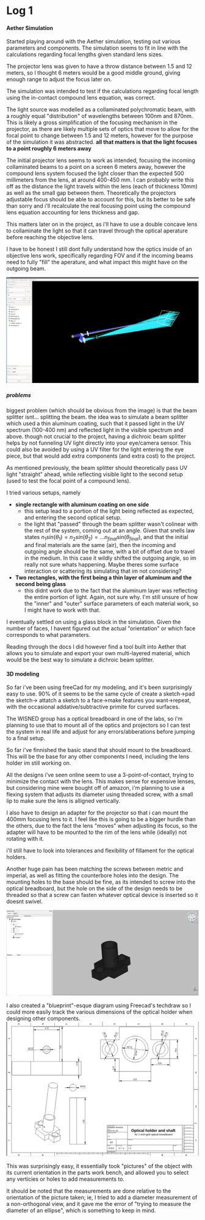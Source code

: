 # Log 1

#### Aether Simulation

Started playing around with the Aether simulation, testing out various parameters and components. 
The simulation seems to fit in line with the calculations regarding focal lengths given standard lens sizes. 

The projector lens was given to have a throw distance between 1.5 and 12 meters, so I thought 6 meters would be a good middle ground, giving enough range to adjust the focus later on. 

The simulation was intended to test if the calculations regarding focal length using the in-contact compound lens equation, was correct. 

The light source was modelled as a collaminated polychromatic beam, with a roughly equal "distribution" of wavelengths between 100nm and 870nm.
This is likely a gross simplification of the focusing mechanism in the projector, as there are likely multiple sets of optics that move to allow for the focal point to change between 1.5 and 12 meters,
however for the purpose of the simulation it was abstracted. **all that matters is that the light focuses to a point roughly 6 meters away**

The initial projector lens seems to work as intended, focusing the incoming collaminated beams to a point on a screen 6 meters away, however the compound lens system focused the light closer than the
expected 500 millimeters from the lens, at around 400-450 mm. I can probably write this off as the distance the light travels within the lens (each of thickness 10mm) as well as the small gap between them.
Theoretically the projectors adjustable focus should be able to account for this, but its better to be safe than sorry and i'll recalculate the real focusing point using the compound lens equation accounting
for lens thickness and gap. 

This matters later on in the project, as i'll have to use a double concave lens to collaminate the light so that it can travel through the optical aperature before reaching the objective lens. 

I have to be honest I still dont fully understand how the optics inside of an objective lens work, specifically regarding FOV and if the incoming beams need to fully "fill" the aperature, and what
impact this might have on the outgoing beam. 

![optical setup](./../testing-aether.png)

##### problems

biggest problem (which should be obvious from the image) is that the beam splitter isnt... splitting the beam. 
the idea was to simulate a beam splitter which used a thin aluminum coating, such that it passed light in the UV spectrum (100-400 nm) and reflected light in the visible spectrum and above. 
though not crucial to the project, having a dichroic beam splitter helps by not funneling UV light directly into your eye/camera sensor. This could also be avoided by using a UV filter for the
light entering the eye piece, but that would add extra components (and extra cost) to the project. 

As mentioned previously, the beam splitter should theoretically pass UV light "straight" ahead, while reflecting visible light to the second setup (used to test the focal point of a compound lens). 

I tried various setups, namely

- **single rectangle with aluminum coating on one side**
  - this setup lead to a portion of the light being reflected as expected, and entering the second optical setup.
  - the light that "passed" through the beam splitter wasn't colinear with the rest of the system, coming out at an angle. Given that snells law states $n_1sin(\theta_1)=n_2sin(\theta_2)=...n_{final}sin(\theta_{final})$, and that the initial and final materials are the same (air), then the incoming and outgoing angle should be the same, with a bit of offset due to travel in the medium. In this case it wildly shifted the outgoing angle, so im really not sure whats happening. Maybe theres some surface interaction or scattering its simulating that im not considering?
- **Two rectangles, with the first being a thin layer of aluminum and the second being glass**
  - this didnt work due to the fact that the aluminum layer was reflecting the entire portion of light. Again, not sure why. I'm still unsure of how the "inner" and "outer" surface parameters of each material work, so I might have to work with that.


I eventually settled on using a glass block in the simulation. Given the number of faces, I havent figured out the actual "orientation" or which face corresponds to what parameters. 

Reading through the docs I did however find a tool built into Aether that allows you to simulate and export your own multi-layered material, which would be the best way to simulate a dichroic beam splitter.


#### 3D modeling 

So far i've been using freeCad for my modeling, and it's been surprisingly easy to use. 90% of it seems to be the same cycle of create a sketch->pad the sketch-> attatch a sketch to a face->make features you want->repeat, with the occasional addative/subtractive primite for curved surfaces. 

The WISNED group has a optical breadboard in one of the labs, so i'm planning to use that to mount all of the optics and projectors so I can test the system in real life and adjust for any 
errors/abberations before jumping to a final setup. 

So far i've finnished the basic stand that should mount to the breadboard. This will be the base for any other components I need, including the lens holder im still working on. 

All the designs i've seen online seem to use a 3-point-of-contact, trying to minimize the contact with the lens. This makes sense for expensive lenses, but considering mine were bought off of amazon, 
i'm planning to use a flexing system that adjusts its diameter using threaded screw, with a small lip to make sure the lens is alligned vertically. 

I also have to design an adapter for the projector so that i can mount the 400mm focusing lens to it. I feel like this is going to be a bigger hurdle than the others, due to the fact the lens "moves"
when adjusting its focus, so the adapter will have to be mounted to the rim of the lens while (ideally) not rotating with it. 

i'll still have to look into tolerances and flexibility of fillament for the optical holders. 

Another huge pain has been matching the screws between metric and imperial, as well as fitting the counterbore holes into the design. The mounting holes to the base should be fine, as its intended to
screw into the optical breadboard, but the hole on the side of the design needs to be threaded so that a screw can fasten whatever optical device is inserted so it doesnt swivel. 

![3d-model](./../2025-01-30_00-51.png)


I also created a "blueprint"-esque diagram using Freecad's techdraw so I could more easily track the various dimensions of the optical holder when designing other components. 
![optical-holder](./../optical-holder-and-shaft.png)

This was surprisingly easy, it essentially took "pictures" of the object with its current orientation in the parts work bench, and allowed you to select any verticies or 
holes to add measurements to. 

It should be noted that the measurements are done relative to the orientation of the picture taken; ie, I tried to add a diameter measurement of a non-orthogonal view, and it gave me the error of "trying to measure the diameter of an ellipse", which is something to keep in mind.

